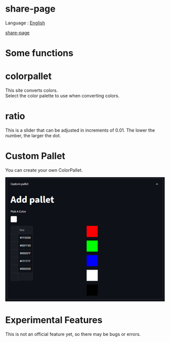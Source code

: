 # share-page
Language : [English](README.md)

[share-page](https://share-page.streamlit.app)

# Some functions

# colorpallet
This site converts colors.  
Select the color palette to use when converting colors.  


# ratio
This is a slider that can be adjusted in increments of 0.01. The lower the number, the larger the dot.

# Custom Pallet
You can create your own ColorPallet.  

![Custom pallet](./image/custom.png)

# Experimental Features
This is not an official feature yet, so there may be bugs or errors.  


